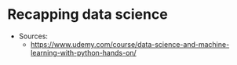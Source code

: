 # Recapping data science

- Sources:
    - https://www.udemy.com/course/data-science-and-machine-learning-with-python-hands-on/


